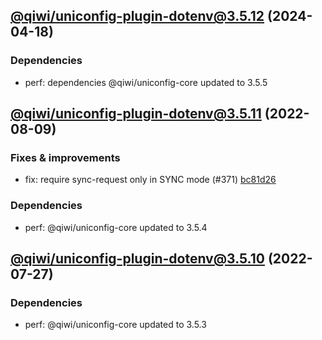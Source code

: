 ## [@qiwi/uniconfig-plugin-dotenv@3.5.12](https://github.com/qiwi/uniconfig/compare/2022.8.9-qiwi.uniconfig-plugin-dotenv.3.5.11-f0...2024.4.18-qiwi.uniconfig-plugin-dotenv.3.5.12-f0) (2024-04-18)

### Dependencies
* perf: dependencies @qiwi/uniconfig-core updated to 3.5.5

## [@qiwi/uniconfig-plugin-dotenv@3.5.11](https://github.com/qiwi/uniconfig/compare/2022.7.27-qiwi.uniconfig-plugin-dotenv.3.5.10-f0...2022.8.9-qiwi.uniconfig-plugin-dotenv.3.5.11-f0) (2022-08-09)

### Fixes & improvements
* fix: require sync-request only in SYNC mode (#371) [bc81d26](https://github.com/qiwi/uniconfig/commit/bc81d261273ce3976f71db5e7e6dcea3584ad483)

### Dependencies
* perf: @qiwi/uniconfig-core updated to 3.5.4

## [@qiwi/uniconfig-plugin-dotenv@3.5.10](https://github.com/qiwi/uniconfig/compare/@qiwi/uniconfig-plugin-dotenv@3.5.9...2022.7.27-qiwi.uniconfig-plugin-dotenv.3.5.10-f0) (2022-07-27)

### Dependencies
* perf: @qiwi/uniconfig-core updated to 3.5.3
